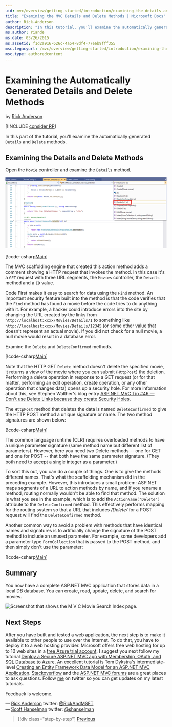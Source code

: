 ```yaml
---
uid: mvc/overview/getting-started/introduction/examining-the-details-and-delete-methods
title: "Examining the MVC Details and Delete Methods | Microsoft Docs"
author: Rick-Anderson
description: "In this tutorial, you'll examine the automatically generated Details and Delete methods."
ms.author: riande
ms.date: 03/26/2015
ms.assetid: f1d2a916-626c-4a54-8df4-77e6b9fff355
msc.legacyurl: /mvc/overview/getting-started/introduction/examining-the-details-and-delete-methods
msc.type: authoredcontent
---
```

# Examining the Automatically Generated Details and Delete Methods

by [Rick Anderson](https://twitter.com/RickAndMSFT)

[!INCLUDE [consider RP](~/includes/razor.md)]

In this part of the tutorial, you'll examine the automatically generated `Details` and `Delete` methods.

## Examining the Details and Delete Methods

Open the `Movie` controller and examine the `Details` method.

![Screenshot that shows the Movies Controller dot c s tab. In the Create drop down menu, Details is circled in red.](examining-the-details-and-delete-methods/_static/image1.png)

[!code-csharp[Main](examining-the-details-and-delete-methods/samples/sample1.cs)]

The MVC scaffolding engine that created this action method adds a comment showing a HTTP request that invokes the method. In this case it's a `GET` request with three URL segments, the `Movies` controller, the `Details` method and a `ID` value.

Code First makes it easy to search for data using the `Find` method. An important security feature built into the method is that the code verifies that the `Find` method has found a movie before the code tries to do anything with it. For example, a hacker could introduce errors into the site by changing the URL created by the links from `http://localhost:xxxx/Movies/Details/1` to something like `http://localhost:xxxx/Movies/Details/12345` (or some other value that doesn't represent an actual movie). If you did not check for a null movie, a null movie would result in a database error.

Examine the `Delete` and `DeleteConfirmed` methods.

[!code-csharp[Main](examining-the-details-and-delete-methods/samples/sample2.cs?highlight=17)]

Note that the HTTP GET `Delete` method doesn't delete the specified movie, it returns a view of the movie where you can submit (`HttpPost`) the deletion. Performing a delete operation in response to a GET request (or for that matter, performing an edit operation, create operation, or any other operation that changes data) opens up a security hole. For more information about this, see Stephen Walther's blog entry [ASP.NET MVC Tip #46 — Don't use Delete Links because they create Security Holes](http://stephenwalther.com/blog/archive/2009/01/21/asp.net-mvc-tip-46-ndash-donrsquot-use-delete-links-because.aspx).

The `HttpPost` method that deletes the data is named `DeleteConfirmed` to give the HTTP POST method a unique signature or name. The two method signatures are shown below:

[!code-csharp[Main](examining-the-details-and-delete-methods/samples/sample3.cs)]

The common language runtime (CLR) requires overloaded methods to have a unique parameter signature (same method name but different list of parameters). However, here you need two Delete methods -- one for GET and one for POST -- that both have the same parameter signature. (They both need to accept a single integer as a parameter.)

To sort this out, you can do a couple of things. One is to give the methods different names. That's what the scaffolding mechanism did in the preceding example. However, this introduces a small problem: ASP.NET maps segments of a URL to action methods by name, and if you rename a method, routing normally wouldn't be able to find that method. The solution is what you see in the example, which is to add the `ActionName("Delete")` attribute to the `DeleteConfirmed` method. This effectively performs mapping for the routing system so that a URL that includes */Delete/* for a POST request will find the `DeleteConfirmed` method.

Another common way to avoid a problem with methods that have identical names and signatures is to artificially change the signature of the POST method to include an unused parameter. For example, some developers add a parameter type `FormCollection` that is passed to the POST method, and then simply don't use the parameter:

[!code-csharp[Main](examining-the-details-and-delete-methods/samples/sample4.cs)]

## Summary

You now have a complete ASP.NET MVC application that stores data in a local DB database. You can create, read, update, delete, and search for movies.

![Screenshot that shows the M V C Movie Search Index page.](examining-the-details-and-delete-methods/_static/image2.png)

## Next Steps

After you have built and tested a web application, the next step is to make it available to other people to use over the Internet. To do that, you have to deploy it to a web hosting provider. Microsoft offers free web hosting for up to 10 web sites in a [free Azure trial account](https://www.windowsazure.com/pricing/free-trial/?WT.mc_id=A443DD604). I suggest you next follow my tutorial [Deploy a Secure ASP.NET MVC app with Membership, OAuth, and SQL Database to Azure](/aspnet/core/security/authorization/secure-data). An excellent tutorial is Tom Dykstra's intermediate-level [Creating an Entity Framework Data Model for an ASP.NET MVC Application](../getting-started-with-ef-using-mvc/creating-an-entity-framework-data-model-for-an-asp-net-mvc-application.md). [Stackoverflow](http://stackoverflow.com/help) and the [ASP.NET MVC forums](https://forums.asp.net/1146.aspx) are a great places to ask questions. Follow [me](https://twitter.com/RickAndMSFT) on twitter so you can get updates on my latest tutorials.

Feedback is welcome.

— [Rick Anderson](/archive/blogs/rickAndy/) twitter: [@RickAndMSFT](https://twitter.com/RickAndMSFT)  
— [Scott Hanselman](http://www.hanselman.com/blog/) twitter: [@shanselman](https://twitter.com/shanselman)

> [!div class="step-by-step"]
> [Previous](adding-validation.md)
